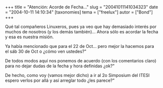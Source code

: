 +++
title = "Atención: Acorde de Fecha..."
slug = "20041011141034323"
date = "2004-10-11 14:10:34"
[taxonomies]
tema = ["freelux"]
autor = ["Bond"]
+++

Qué tal compañeros Linuxeros, pues ya veo que hay demasiado interés por
muchos de nosotros (y los demás también)… Ahora sólo es acordar la fecha
y esa es nuestra misión.

Ya había mencionado que para el 22 de Oct… pero mejor la hacemos para el
sáb 30 de Oct o ¿cómo ven ustedes?&quot;

De todos modos aquí nos ponemos de acuerdo (con los comentarios claro)
para no dejar dudas de la fecha y hora definidas ¿ok?&quot;

De hecho, como voy (vamos mejor dicho) a ir al 2o Simposium del ITESI
espero verlos por allá y así arreglar todo ¿les parece?&quot;

